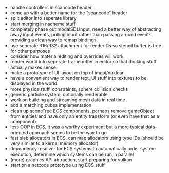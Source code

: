 - handle controllers in scancode header
- come up with a better name for the "scancode" header
- split editor into seperate library
- start merging in nscheme stuff
- completely phase out modalSDLInput, need a better way of abstracting
  away input events, polling input rather than passing around events,
  providing a clean way to remap bindings
- use seperate R16/R32 attachment for renderIDs so stencil buffer is free
  for other purposes
- consider how material editing and overrides will work 
- render world into seperate framebuffer in editor so that docking stuff
  actually makes sense
- make a prototype of UI layout on top of imgui/nuklear
- have a convenient way to render text, UI stuff into textures to be
  displayed in the world
- more physics stuff, constraints, sphere collision checks
- generic particle system, optionally renderable
- work on building and streaming mesh data in real time
- add a marching cubes implementation
- clean up sceneTree ECS components, perhaps remove gameObject from entities
  and have only an entity transform (or even have that as a component)
- less OOP in ECS, it was a worthy experiment but a more typical data-oriented
  approach seems to be the way to go
- fast slab allocators in ECS, can map allocators using type IDs
  (should be very similar to a kernel memory allocator)
- dependency resolver for ECS systems to automatically order system execution,
  determine which systems can be run in parallel
- (more) graphics API abtraction, start preparing for vulkan
- start on a netcode prototype using ECS stuff
